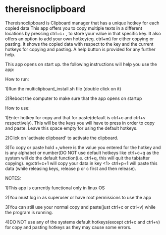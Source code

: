 # thereisnoclipboard
Thereisnoclipboard is Clipboard manager that has a unique hotkey for each copied data
This app offers you to copy multiple texts in a different locations by pressing ctrl+c+ , to store your value in that specific key. It also offers an option to add your own hotkey(eg. ctrl+m) for either copying or pasting. It shows the copied data with respect to the key and the current hotkeys for copying and pasting. A help button is provided for any further help.

This app opens on start up. the following instructions will help you use the app:

How to run:

1)Run the multiclipboard_install.sh file (double click on it)

2)Reboot the computer to make sure that the app opens on startup

How to use:

1)Enter hotkey for copy and that for paste(default is ctrl+c and ctrl+v respectively). This will be the keys you will have to press in order to copy and paste. Leave this space empty for using the default hotkeys.

2)Click on 'activate clipboard' to activate the clipboard.

3)To copy or paste hold +,where is the value you entered for the hotkey and is any alphabet or number(DO NOT use default hotkeys like ctrl+c+q as the system will do the default function(i.e. ctrl+q, this will quit the tab)after copying). eg:ctrl+c+1 will copy your data in key <1> ctrl+p+1 will paste this data (while releasing keys, release p or c first and then release).

NOTES:

1)This app is currently functional only in linux OS

2)You must log in as superuser or have root permissions to use the app

3)You can still use your normal copy and paste(just ctrl+c or ctrl+v) while the program is running.

4)DO NOT use any of the systems default hotkeys(except ctrl+c and ctrl+v) for copy and pasting hotkeys as they may cause some errors.
